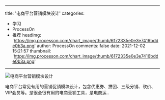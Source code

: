 
---
title: '电商平台营销模块设计'
categories: 
 - 学习
 - ProcessOn
 - 推荐
headimg: 'https://img.processon.com/chart_image/thumb/6172335e0e3e7416bdde0b3a.png'
author: ProcessOn
comments: false
date: 2021-12-02 15:21:57
thumbnail: 'https://img.processon.com/chart_image/thumb/6172335e0e3e7416bdde0b3a.png'
---

<div>   
<img class="thumb" alt="电商平台营销模块设计" src="https://img.processon.com/chart_image/thumb/6172335e0e3e7416bdde0b3a.png" referrerpolicy="no-referrer">
<p>电商平台常见有用的营销促销模块设计，包含优惠券、拼团、三级分销、砍价、VIP会员等。是很全很有用的电商营销工具，是电商运..</p>  
</div>
            